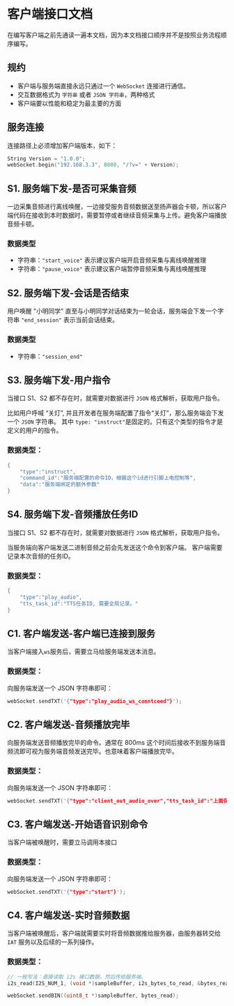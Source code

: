 
# 客户端接口文档

在编写客户端之前先通读一遍本文档，因为本文档接口顺序并不是按照业务流程顺序编写。

## 规约
- 客户端与服务端直接永远只通过一个 `WebSocket` 连接进行通信。
- 交互数据格式为 `字符串` 或者 `JSON 字符串`，两种格式
- 客户端要以性能和稳定为最主要的方面 

## 服务连接
连接路径上必须增加客户端版本，如下：
``` c++
String Version = "1.0.0";
webSocket.begin("192.168.3.3", 8080, "/?v=" + Version);
```

## S1. 服务端下发-是否可采集音频
一边采集音频进行离线唤醒，一边接受服务音频数据送至扬声器会卡顿，所以客户端代码在接收到本时数据时，需要暂停或者继续音频采集与上传。避免客户端播放音频卡顿。

### 数据类型

- 字符串：`"start_voice"` 表示建议客户端开启音频采集与离线唤醒推理
- 字符串：`"pause_voice"` 表示建议客户端暂停音频采集与离线唤醒推理

## S2. 服务端下发-会话是否结束
用户唤醒 "小明同学" 直至与小明同学对话结束为一轮会话，服务端会下发一个字符串 `"end_session"` 表示当前会话结束。

### 数据类型

- 字符串：`"session_end"` 

## S3. 服务端下发-用户指令
当接口 S1、S2 都不存在时，就需要对数据进行 `JSON` 格式解析，获取用户指令。

比如用户呼喊 “关灯”, 并且开发者在服务端配置了指令“关灯”，那么服务端会下发一个 `JSON` 字符串。
其中 `type: "instruct"`是固定的。只有这个类型的指令才是定义的用户的指令。
### 数据类型：
``` c++
{
    "type":"instruct", 
    "command_id":"服务端配置的命令ID，根据这个id进行引脚上电控制等",
    "data":"服务端绑定的额外参数"
}
```

## S4. 服务端下发-音频播放任务ID
当接口 S1、S2 都不存在时，就需要对数据进行 `JSON` 格式解析，获取用户指令。

当服务端向客户端发送二进制音频之前会先发送这个命令到客户端。
客户端需要记录本次音频的任务ID。
### 数据类型：
``` c++
{
    "type":"play_audio", 
    "tts_task_id":"TTS任务ID, 需要全局记录。"
}
```

## C1. 客户端发送-客户端已连接到服务

当客户端接入`ws`服务后，需要立马给服务端发送本消息。

### 数据类型：
向服务端发送一个 JSON 字符串即可：
``` c++
webSocket.sendTXT('{"type":"play_audio_ws_conntceed"}');
```

## C2. 客户端发送-音频播放完毕
向服务端发送音频播放完毕的命令。通常在 800ms 这个时间后接收不到服务端音频流即可视为服务端音频发送完毕。也意味着客户端播放完毕。

### 数据类型： 
向服务端发送一个 JSON 字符串即可：
``` c++
webSocket.sendTXT('{"type":"client_out_audio_over","tts_task_id":"上面保存的TTS任务ID"}');
```

## C3. 客户端发送-开始语音识别命令
当客户端被唤醒时，需要立马调用本接口

### 数据类型：
向服务端发送一个 JSON 字符串即可：
``` c++
webSocket.sendTXT('{"type":"start"}');
```

## C4. 客户端发送-实时音频数据
当客户端被唤醒后，客户端就需要实时将音频数据推给服务器，由服务器转交给 `IAT` 服务以及后续的一系列操作。

### 数据类型：
``` c++
// 一般写法：直接读取 i2s 接口数据，然后传给服务端。
i2s_read(I2S_NUM_1, (void *)sampleBuffer, i2s_bytes_to_read, &bytes_read, portMAX_DELAY);

webSocket.sendBIN((uint8_t *)sampleBuffer, bytes_read);
```
